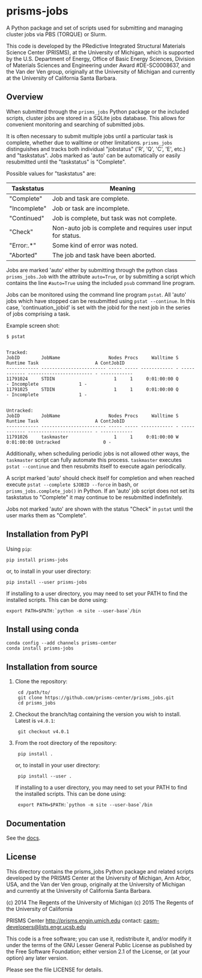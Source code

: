 prisms-jobs
===========

A Python package and set of scripts used for submitting and managing 
cluster jobs via PBS (TORQUE) or Slurm. 

This code is developed by the PRedictive Integrated Structural Materials Science Center (PRISMS), at the University of Michigan, which is supported by the U.S. Department of Energy, Office of Basic Energy Sciences, Division of Materials Sciences and Engineering under Award #DE-SC0008637, and the Van der Ven group, originally at the University of Michigan and 
currently at the University of California Santa Barbara.


## Overview

When submitted through the ``prisms_jobs`` Python package or the included scripts, 
cluster jobs are stored in a SQLite jobs database. This allows for convenient 
monitoring and searching of submitted jobs. 

It is often necessary to submit multiple jobs until a particular task is complete,
whether due to walltime or other limitations. ``prisms_jobs`` distinguishes and 
tracks both individual "jobstatus" ('R', 'Q', 'C', 'E', etc.) and "taskstatus".
Jobs marked as 'auto' can be automatically or easily resubmitted until the 
"taskstatus" is "Complete".

Possible values for "taskstatus" are:

| Taskstatus | Meaning                                                     |
|------------|-------------------------------------------------------------|
|"Complete"  |Job and task are complete.                                   |
|"Incomplete"|Job or task are incomplete.                                  |
|"Continued" |Job is complete, but task was not complete.                  |
|"Check"     |Non-auto job is complete and requires user input for status. |
|"Error:.*"  |Some kind of error was noted.                                |
|"Aborted"   |The job and task have been aborted.                          |


Jobs are marked 'auto' either by submitting through the python class ``prisms_jobs.Job`` 
with the attribute ``auto=True``, or by submitting a script which contains 
the line ``#auto=True`` using the included ``psub`` command line program.  

Jobs can be monitored using the command line program ``pstat``. All 'auto' jobs 
which have stopped can be resubmitted using ``pstat --continue``. In this case, 
'continuation_jobid' is set with the jobid for the next job in the series of jobs
comprising a task.

Example screen shot:

    $ pstat


    Tracked:
    JobID        JobName                  Nodes Procs     Walltime S      Runtime Task                     A ContJobID   
    ------------ ------------------------ ----- ----- ------------ - ------------ ------------------------ - ------------
    11791024     STDIN                      1     1     0:01:00:00 Q            - Incomplete               1 -           
    11791025     STDIN                      1     1     0:01:00:00 Q            - Incomplete               1 -           


    Untracked:
    JobID        JobName                  Nodes Procs     Walltime S      Runtime Task                     A ContJobID   
    ------------ ------------------------ ----- ----- ------------ - ------------ ------------------------ - ------------
    11791026     taskmaster                 1     1     0:01:00:00 W   0:01:00:00 Untracked                0 -           

Additionally, when scheduling periodic jobs is not allowed other ways, the 
``taskmaster`` script can fully automate this process. ``taskmaster`` executes 
``pstat --continue`` and then resubmits itself to execute again periodically.

A script marked 'auto' should check itself for completion and when reached execute 
``pstat --complete $JOBID --force`` in bash, or ``prisms_jobs.complete_job()`` in Python. If an 'auto' job script does not set its taskstatus to "Complete" it may continue 
to be resubmitted indefinitely.    

Jobs not marked 'auto' are shown with the status "Check" in ``pstat`` until the user 
marks them as "Complete".


## Installation from PyPI

Using ``pip``:

    pip install prisms-jobs

or, to install in your user directory:
   
   	pip install --user prisms-jobs
   
If installing to a user directory, you may need to set your PATH to find the installed scripts. This can be done using:
   
   	export PATH=$PATH:`python -m site --user-base`/bin


## Install using conda

    conda config --add channels prisms-center
    conda install prisms-jobs


## Installation from source

1. Clone the repository:

        cd /path/to/
        git clone https://github.com/prisms-center/prisms_jobs.git
        cd prisms_jobs

2. Checkout the branch/tag containing the version you wish to install. Latest is ``v4.0.1``:

        git checkout v4.0.1

2. From the root directory of the repository:

        pip install .
   
   or, to install in your user directory:
   
   		pip install --user .
   
   If installing to a user directory, you may need to set your PATH to find the installed scripts. This can be done using:
   
   		export PATH=$PATH:`python -m site --user-base`/bin


## Documentation

See the [docs](https://prisms-center.github.io/prisms_jobs_docs/).


## License

This directory contains the prisms_jobs Python package and related scripts developed 
by the PRISMS Center at the University of Michigan, Ann Arbor, USA, and
the Van der Ven group, originally at the University of Michigan and 
currently at the University of California Santa Barbara.

(c) 2014 The Regents of the University of Michigan
(c) 2015 The Regents of the University of California

PRISMS Center http://prisms.engin.umich.edu 
contact: casm-developers@lists.engr.ucsb.edu

This code is a free software; you can use it, redistribute it,
and/or modify it under the terms of the GNU Lesser General Public
License as published by the Free Software Foundation; either version
2.1 of the License, or (at your option) any later version.

Please see the file LICENSE for details.



